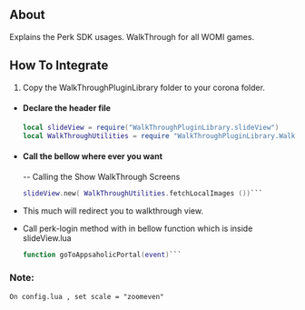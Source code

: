 ## About
Explains the Perk SDK usages. WalkThrough for all WOMI games.

## How To Integrate

1. Copy the WalkThroughPluginLibrary folder to your corona folder.

- #### Declare the header file
    ```lua
  local slideView = require("WalkThroughPluginLibrary.slideView")
  local WalkThroughUtilities = require "WalkThroughPluginLibrary.WalkThroughUtilities"```

- #### Call the bellow where ever you want
    -- Calling the Show WalkThrough Screens

    ```lua
    slideView.new( WalkThroughUtilities.fetchLocalImages ())```

- This much will redirect you to walkthrough view.

- Call perk-login method with in bellow function which is inside slideView.lua

	```lua
  function goToAppsaholicPortal(event)```

### Note:
    On config.lua , set scale = "zoomeven"
